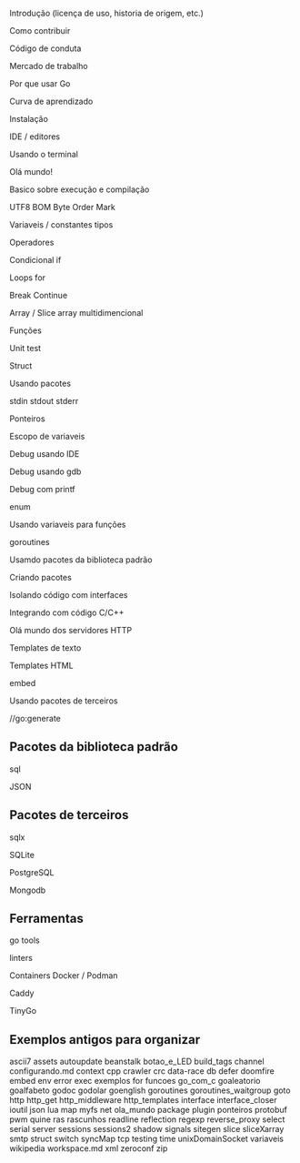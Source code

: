 




Introdução (licença de uso, historia de origem, etc.)

Como contribuir

Código de conduta

Mercado de trabalho

Por que usar Go

Curva de aprendizado

Instalação

IDE / editores

Usando o terminal

Olá mundo!

Basico sobre execução e compilação

UTF8 
    BOM Byte Order Mark

Variaveis / constantes
    tipos

Operadores

Condicional if

Loops for

Break Continue

Array / Slice
    array multidimencional

Funções

Unit test

Struct

Usando pacotes

stdin stdout stderr

Ponteiros

Escopo de variaveis

Debug usando IDE

Debug usando gdb

Debug com printf

enum

Usando variaveis para funções

goroutines

Usamdo pacotes da biblioteca padrão

Criando pacotes

Isolando código com interfaces

Integrando com código C/C++

Olá mundo dos servidores HTTP

Templates de texto

Templates HTML

embed

Usando pacotes de terceiros

//go:generate

## Pacotes da biblioteca padrão 

sql

JSON

## Pacotes de terceiros

sqlx

SQLite

PostgreSQL

Mongodb

## Ferramentas 

go tools

linters

Containers Docker / Podman

Caddy

TinyGo

## Exemplos antigos para organizar

ascii7
assets
autoupdate
beanstalk
botao_e_LED
build_tags
channel
configurando.md
context
cpp
crawler
crc
data-race
db
defer
doomfire
embed
env
error
exec
exemplos
for
funcoes
go_com_c
goaleatorio
goalfabeto
godoc
godolar
goenglish
goroutines
goroutines_waitgroup
goto
http
http_get
http_middleware
http_templates
interface
interface_closer
ioutil
json
lua
map
myfs
net
ola_mundo
package
plugin
ponteiros
protobuf
pwm
quine
ras
rascunhos
readline
reflection
regexp
reverse_proxy
select
serial
server
sessions
sessions2
shadow
signals
sitegen
slice
sliceXarray
smtp
struct
switch
syncMap
tcp
testing
time
unixDomainSocket
variaveis
wikipedia
workspace.md
xml
zeroconf
zip
